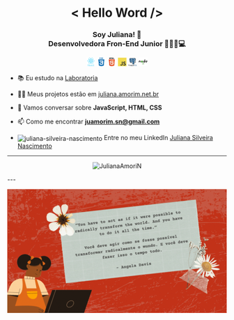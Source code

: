 <h1 align="center">< Hello Word /> </h1>

<h3 align="center"> Soy Juliana!  🖖 <br> Desenvolvedora Fron-End Junior 👩🏽‍💻💻 </h3>


<p align="center">
<img src="https://raw.githubusercontent.com/devicons/devicon/master/icons/react/react-original-wordmark.svg" alt="react" width="20" height="20"/>
<img src="https://raw.githubusercontent.com/devicons/devicon/master/icons/css3/css3-plain-wordmark.svg" alt="css3"  width="20" height="20"/>
<img src="https://raw.githubusercontent.com/devicons/devicon/master/icons/html5/html5-original-wordmark.svg" alt="html5"  width="20" height="20"/>
<img src="https://raw.githubusercontent.com/devicons/devicon/master/icons/javascript/javascript-original.svg" alt="javascript" width="20" height="20"/>
<img src="https://raw.githubusercontent.com/devicons/devicon/master/icons/postgresql/postgresql-original-wordmark.svg" alt="postgresql" width="20" height="20"/>
<img src="https://raw.githubusercontent.com/devicons/devicon/master/icons/nodejs/nodejs-original-wordmark.svg" alt="nodejs" width="20" height="20"/></p><p align="center">
</p>


- 📚 Eu estudo na  [Laboratoria](https://github.com/Laboratoria)

- 👨‍💻 Meus projetos estão em [juliana.amorim.net.br](https://github.com/JulianaAmoriN)

- 💬 Vamos conversar sobre **JavaScript, HTML, CSS**

- 📫 Como me encontrar **juamorim.sn@gmail.com**

-  <img align="center" src="https://cdn.jsdelivr.net/npm/simple-icons@3.0.1/icons/linkedin.svg" alt="juliana-silveira-nascimento" height="20" width="20" /> Entre no meu LinkedIn [Juliana Silveira Nascimento](https://www.linkedin.com/in/juliana-silveira-nascimento/)

---
<p align="center">
<img src="https://github-readme-stats.vercel.app/api?username=JulianaAmoriN&show_icons=true&theme=vision-friendly-dark" alt="JulianaAmoriN"/> 
</p>
---

![](https://github.com/JulianaAmoriN/JulianaAmoriN/blob/main/AngelaDavis.gif)
